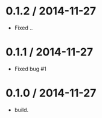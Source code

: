 0.1.2 / 2014-11-27
===
- Fixed ..

0.1.1 / 2014-11-27
===
- Fixed bug #1

0.1.0 / 2014-11-27
===

- build.